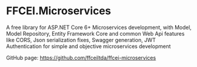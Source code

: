 # FFCEI.Microservices

A free library for ASP.NET Core 6+ Microservices development, with Model, Model Repository, Entity Framework Core and common Web Api features like CORS, Json serialization fixes, Swagger generation, JWT Authentication for simple and objective microservices development

GitHub page: https://github.com/ffceiltda/ffcei-microservices
